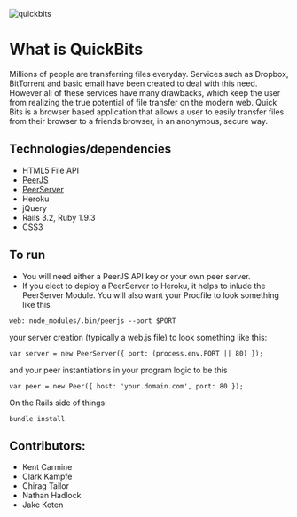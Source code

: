![quickbits](http://i.imgur.com/ulynnBc.png)

# What is QuickBits
Millions of people are transferring files everyday.  Services such as Dropbox, BitTorrent and basic email have been created to deal with this need.  However all of these services have many drawbacks, which keep the user from realizing the true potential of file transfer on the modern web.  Quick Bits is a browser based application that allows a user to easily transfer files from their browser to a friends browser, in an anonymous, secure way.

## Technologies/dependencies
- HTML5 File API
- [PeerJS](https://github.com/peers/peerjs/)
- [PeerServer](https://github.com/peers/peerjs-server)
- Heroku
- jQuery
- Rails 3.2, Ruby 1.9.3
- CSS3

## To run
- You will need either a PeerJS API key or your own peer server.
- If you elect to deploy a PeerServer to Heroku, it helps to inlude the
  PeerServer Module. You will also want your Procfile to look something like this

```
web: node_modules/.bin/peerjs --port $PORT
```

your server creation (typically a web.js file) to look something like this:

```
var server = new PeerServer({ port: (process.env.PORT || 80) });
```

and your peer instantiations in your program logic to be this
```
var peer = new Peer({ host: 'your.domain.com', port: 80 });
```

On the Rails side of things:
```
bundle install
```







## Contributors:
- Kent Carmine
- Clark Kampfe
- Chirag Tailor
- Nathan Hadlock
- Jake Koten
